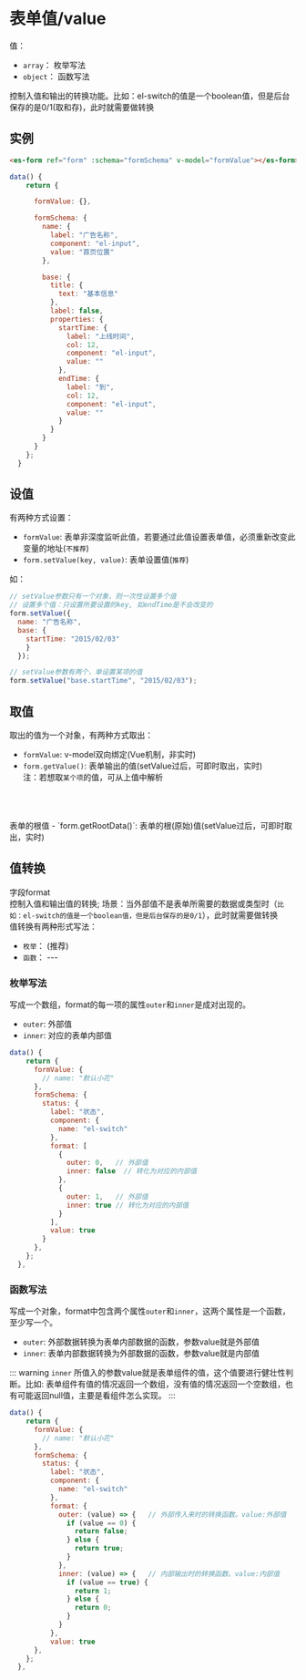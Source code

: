 # 表单值/value

值：
- `array`： 枚举写法
- `object`： 函数写法

控制入值和输出的转换功能。比如：el-switch的值是一个boolean值，但是后台保存的是0/1(取和存)，此时就需要做转换

## 实例
```html
<es-form ref="form" :schema="formSchema" v-model="formValue"></es-form>
```
```js
data() {
    return {

      formValue: {},

      formSchema: {
        name: {
          label: "广告名称",
          component: "el-input",
          value: "首页位置"
        },

        base: {
          title: {
            text: "基本信息"
          },
          label: false,
          properties: {
            startTime: {
              label: "上线时间",
              col: 12,
              component: "el-input",
              value: ""
            },
            endTime: {
              label: "到",
              col: 12,
              component: "el-input",
              value: ""
            }
          }
        }
      }
    };
  }
```

## 设值
有两种方式设置：
- `formValue`: 表单非深度监听此值，若要通过此值设置表单值，必须重新改变此变量的地址(`不推荐`)
- `form.setValue(key, value)`: 表单设置值(`推荐`)

如：
```js
// setValue参数只有一个对象，则一次性设置多个值
// 设置多个值：只设置所要设置的key, 如endTime是不会改变的
form.setValue({
  name: "广告名称", 
  base: {
    startTime: "2015/02/03"
    }
  });

// setValue参数有两个，单设置某项的值
form.setValue("base.startTime", "2015/02/03");
```

## 取值
取出的值为一个对象，有两种方式取出：

- `formValue`: v-model双向绑定(Vue机制，非实时)
- `form.getValue()`: 表单输出的值(setValue过后，可即时取出，实时)<br />
注：若想取`某个项`的值，可从上值中解析
<br />
<br />
<br />
表单的根值
- `form.getRootData()`: 表单的根(原始)值(setValue过后，可即时取出，实时)

## 值转换
字段format<br/>
控制入值和输出值的转换; 场景：当外部值不是表单所需要的数据或类型时（`比如：el-switch的值是一个boolean值，但是后台保存的是0/1`），此时就需要做转换<br/>
值转换有两种形式写法：
- `枚举`： (推荐)
- `函数`： ---

### 枚举写法

写成一个数组，format的每一项的属性`outer`和`inner`是成对出现的。

- `outer`: 外部值
- `inner`: 对应的表单内部值

```js
data() {
    return {
      formValue: {
        // name: "默认小花"
      },
      formSchema: {
        status: {
          label: "状态",
          component: {
            name: "el-switch"
          },
          format: [
            {
              outer: 0,   // 外部值
              inner: false  // 转化为对应的内部值
            },
            {
              outer: 1,   // 外部值
              inner: true // 转化为对应的内部值
            }
          ],
          value: true
        }
      },
    };
  },
```

### 函数写法

写成一个对象，format中包含两个属性`outer`和`inner`，这两个属性是一个函数，至少写一个。
- `outer`: 外部数据转换为表单内部数据的函数，参数value就是外部值
- `inner`: 表单内部数据转换为外部数据的函数，参数value就是内部值

::: warning
`inner` 所值入的参数value就是表单组件的值，这个值要进行健壮性判断。比如: 表单组件有值的情况返回一个数组，没有值的情况返回一个空数组，也有可能返回null值，主要是看组件怎么实现。
:::

```js
data() {
    return {
      formValue: {
        // name: "默认小花"
      },
      formSchema: {
        status: {
          label: "状态",
          component: {
            name: "el-switch"
          },
          format: {
            outer: (value) => {   // 外部传入来时的转换函数。value:外部值
              if (value == 0) {
                return false;
              } else {
                return true;
              }
            },
            inner: (value) => {   // 内部输出时的转换函数。value:内部值
              if (value == true) {
                return 1;
              } else {
                return 0;
              }
            }
          },
          value: true
      },
    };
  },
```

